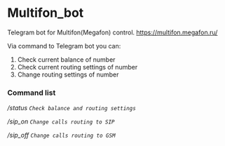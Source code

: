 # Multifon_bot
Telegram bot for Multifon(Megafon) control.
https://multifon.megafon.ru/

Via command to Telegram bot you can:
  1. Check current balance of number
  2. Check current routing settings of number
  3. Change routing settings of number

### Command list
  */status ```Check balance and routing settings```*
  
  */sip_on ```Change calls routing to SIP```*
  
  */sip_off ```Change calls routing to GSM```*
